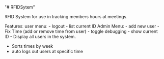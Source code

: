 "# RFIDSytem" 


RFID System for use in tracking members hours at meetings.

Features:
  user menu:
    - logout
    - list current ID
  Admin Menu:
    - add new user
    - Fix Time (add or remove time from user)
    - toggle debugging
    - show current ID
    - Display all users in the system.
  
  - Sorts times by week
  - auto logs out users at specific time
